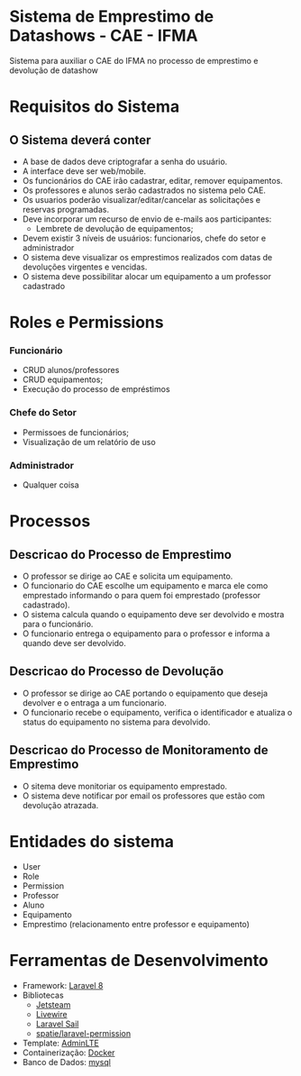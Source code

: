 # Sistema de Emprestimo de Datashows - CAE - IFMA
Sistema para auxiliar o CAE do IFMA no processo de emprestimo e devolução de datashow

# Requisitos do Sistema
## O Sistema deverá conter

- A base de dados deve criptografar a senha do usuário.
- A interface deve ser web/mobile.
- Os funcionários do CAE irão cadastrar, editar, remover equipamentos.
- Os professores e alunos serão cadastrados no sistema pelo CAE.
- Os usuarios poderão visualizar/editar/cancelar as solicitações e reservas programadas.
- Deve incorporar um recurso de envio de e-mails aos participantes:
  - Lembrete de devolução de equipamentos;
- Devem existir 3 níveis de usuários: funcionarios, chefe do setor e administrador
- O sistema deve visualizar os emprestimos realizados com datas de devoluções virgentes e vencidas.
- O sistema deve possibilitar alocar um equipamento a um professor cadastrado

# Roles e Permissions
### Funcionário
- CRUD alunos/professores
- CRUD equipamentos;
- Execução do processo de empréstimos

### Chefe do Setor
- Permissoes de funcionários;
- Visualização de um relatório de uso

### Administrador
- Qualquer coisa


# Processos
## Descricao do Processo de Emprestimo
- O professor se dirige ao CAE e solicita um equipamento.
- O funcionario do CAE escolhe um equipamento e marca ele como emprestado informando o para quem foi emprestado (professor cadastrado).
- O sistema calcula quando o equipamento deve ser devolvido e mostra para o funcionário.
- O funcionario entrega o equipamento para o professor e informa a quando deve ser devolvido.

## Descricao do Processo de Devolução
- O professor se dirige ao CAE portando o equipamento que deseja devolver e o entraga a um funcionario.
- O funcionario recebe o equipamento, verifica o identificador e atualiza o status do equipamento no sistema para devolvido.

## Descricao do Processo de Monitoramento de Emprestimo
- O sitema deve monitoriar os equipamento emprestado.
- O sistema deve notificar por email os professores que estão com devolução atrazada.

# Entidades do sistema
- User
- Role
- Permission
- Professor
- Aluno
- Equipamento
- Emprestimo (relacionamento entre professor e equipamento)

# Ferramentas de Desenvolvimento
- Framework: [Laravel 8](https://laravel.com/docs/8.x)
- Bibliotecas
  - [Jetsteam](https://jetstream.laravel.com/2.x/introduction.html)
  - [Livewire](https://laravel-livewire.com/)
  - [Laravel Sail](https://laravel.com/docs/8.x/sail)
  - [spatie/laravel-permission](https://github.com/spatie/laravel-permission)
- Template: [AdminLTE](https://github.com/jeroennoten/Laravel-AdminLTE)
- Containerização: [Docker](https://www.docker.com/)
- Banco de Dados: [mysql](https://www.mysql.com/)
